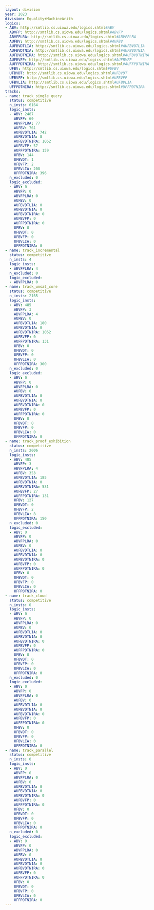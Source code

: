 ```yaml
---
layout: division
year: 2023
division: Equality+MachineArith
logics: 
- ABV: http://smtlib.cs.uiowa.edu/logics.shtml#ABV
  ABVFP: http://smtlib.cs.uiowa.edu/logics.shtml#ABVFP
  ABVFPLRA: http://smtlib.cs.uiowa.edu/logics.shtml#ABVFPLRA
  AUFBV: http://smtlib.cs.uiowa.edu/logics.shtml#AUFBV
  AUFBVDTLIA: http://smtlib.cs.uiowa.edu/logics.shtml#AUFBVDTLIA
  AUFBVDTNIA: http://smtlib.cs.uiowa.edu/logics.shtml#AUFBVDTNIA
  AUFBVDTNIRA: http://smtlib.cs.uiowa.edu/logics.shtml#AUFBVDTNIRA
  AUFBVFP: http://smtlib.cs.uiowa.edu/logics.shtml#AUFBVFP
  AUFFPDTNIRA: http://smtlib.cs.uiowa.edu/logics.shtml#AUFFPDTNIRA
  UFBV: http://smtlib.cs.uiowa.edu/logics.shtml#UFBV
  UFBVDT: http://smtlib.cs.uiowa.edu/logics.shtml#UFBVDT
  UFBVFP: http://smtlib.cs.uiowa.edu/logics.shtml#UFBVFP
  UFBVLIA: http://smtlib.cs.uiowa.edu/logics.shtml#UFBVLIA
  UFFPDTNIRA: http://smtlib.cs.uiowa.edu/logics.shtml#UFFPDTNIRA
tracks:
- name: track_single_query
  status: competitive
  n_insts: 6164
  logic_insts:
  - ABV: 2487
    ABVFP: 60
    ABVFPLRA: 77
    AUFBV: 761
    AUFBVDTLIA: 742
    AUFBVDTNIA: 8
    AUFBVDTNIRA: 1062
    AUFBVFP: 57
    AUFFPDTNIRA: 159
    UFBV: 144
    UFBVDT: 1
    UFBVFP: 2
    UFBVLIA: 208
    UFFPDTNIRA: 396
  n_excluded: 0
  logic_excluded:
  - ABV: 0
    ABVFP: 0
    ABVFPLRA: 0
    AUFBV: 0
    AUFBVDTLIA: 0
    AUFBVDTNIA: 0
    AUFBVDTNIRA: 0
    AUFBVFP: 0
    AUFFPDTNIRA: 0
    UFBV: 0
    UFBVDT: 0
    UFBVFP: 0
    UFBVLIA: 0
    UFFPDTNIRA: 0
- name: track_incremental
  status: competitive
  n_insts: 4
  logic_insts:
  - ABVFPLRA: 4
  n_excluded: 0
  logic_excluded:
  - ABVFPLRA: 0
- name: track_unsat_core
  status: competitive
  n_insts: 2165
  logic_insts:
  - ABV: 485
    ABVFP: 3
    ABVFPLRA: 4
    AUFBV: 0
    AUFBVDTLIA: 180
    AUFBVDTNIA: 0
    AUFBVDTNIRA: 1062
    AUFBVFP: 0
    AUFFPDTNIRA: 131
    UFBV: 0
    UFBVDT: 0
    UFBVFP: 0
    UFBVLIA: 0
    UFFPDTNIRA: 300
  n_excluded: 0
  logic_excluded:
  - ABV: 0
    ABVFP: 0
    ABVFPLRA: 0
    AUFBV: 0
    AUFBVDTLIA: 0
    AUFBVDTNIA: 0
    AUFBVDTNIRA: 0
    AUFBVFP: 0
    AUFFPDTNIRA: 0
    UFBV: 0
    UFBVDT: 0
    UFBVFP: 0
    UFBVLIA: 0
    UFFPDTNIRA: 0
- name: track_proof_exhibition
  status: competitive
  n_insts: 2006
  logic_insts:
  - ABV: 485
    ABVFP: 3
    ABVFPLRA: 4
    AUFBV: 353
    AUFBVDTLIA: 185
    AUFBVDTNIA: 0
    AUFBVDTNIRA: 531
    AUFBVFP: 27
    AUFFPDTNIRA: 131
    UFBV: 127
    UFBVDT: 0
    UFBVFP: 2
    UFBVLIA: 8
    UFFPDTNIRA: 150
  n_excluded: 0
  logic_excluded:
  - ABV: 0
    ABVFP: 0
    ABVFPLRA: 0
    AUFBV: 0
    AUFBVDTLIA: 0
    AUFBVDTNIA: 0
    AUFBVDTNIRA: 0
    AUFBVFP: 0
    AUFFPDTNIRA: 0
    UFBV: 0
    UFBVDT: 0
    UFBVFP: 0
    UFBVLIA: 0
    UFFPDTNIRA: 0
- name: track_cloud
  status: competitive
  n_insts: 0
  logic_insts:
  - ABV: 0
    ABVFP: 0
    ABVFPLRA: 0
    AUFBV: 0
    AUFBVDTLIA: 0
    AUFBVDTNIA: 0
    AUFBVDTNIRA: 0
    AUFBVFP: 0
    AUFFPDTNIRA: 0
    UFBV: 0
    UFBVDT: 0
    UFBVFP: 0
    UFBVLIA: 0
    UFFPDTNIRA: 0
  n_excluded: 0
  logic_excluded:
  - ABV: 0
    ABVFP: 0
    ABVFPLRA: 0
    AUFBV: 0
    AUFBVDTLIA: 0
    AUFBVDTNIA: 0
    AUFBVDTNIRA: 0
    AUFBVFP: 0
    AUFFPDTNIRA: 0
    UFBV: 0
    UFBVDT: 0
    UFBVFP: 0
    UFBVLIA: 0
    UFFPDTNIRA: 0
- name: track_parallel
  status: competitive
  n_insts: 0
  logic_insts:
  - ABV: 0
    ABVFP: 0
    ABVFPLRA: 0
    AUFBV: 0
    AUFBVDTLIA: 0
    AUFBVDTNIA: 0
    AUFBVDTNIRA: 0
    AUFBVFP: 0
    AUFFPDTNIRA: 0
    UFBV: 0
    UFBVDT: 0
    UFBVFP: 0
    UFBVLIA: 0
    UFFPDTNIRA: 0
  n_excluded: 0
  logic_excluded:
  - ABV: 0
    ABVFP: 0
    ABVFPLRA: 0
    AUFBV: 0
    AUFBVDTLIA: 0
    AUFBVDTNIA: 0
    AUFBVDTNIRA: 0
    AUFBVFP: 0
    AUFFPDTNIRA: 0
    UFBV: 0
    UFBVDT: 0
    UFBVFP: 0
    UFBVLIA: 0
    UFFPDTNIRA: 0
---
```


